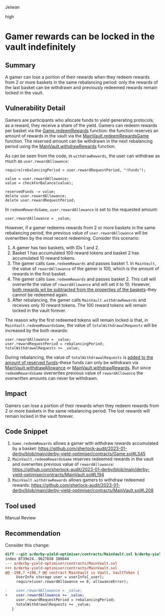 Jeiwan

high

# Gamer rewards can be locked in the vault indefinitely

## Summary
A gamer can lose a portion of their rewards when they redeem rewards from 2 or more baskets in the same rebalancing period: only the rewards of the last basket can be withdrawn and previously redeemed rewards remain locked in the vault.
## Vulnerability Detail
Gamers are participants who allocate funds to yield generating protocols; as a reward, they receive a share of the yield. Gamers can redeem rewards per basket via the [Game.redeemRewards](https://github.com/sherlock-audit/2023-01-derby/blob/main/derby-yield-optimiser/contracts/Game.sol#L545) function: the function reserves an amount of rewards in the vault via the [MainVault.redeemRewardsGame](https://github.com/sherlock-audit/2023-01-derby/blob/main/derby-yield-optimiser/contracts/MainVault.sol#L194) function. The reserved amount can be withdrawn in the next rebalancing period using the [MainVault.withdrawRewards](https://github.com/sherlock-audit/2023-01-derby/blob/main/derby-yield-optimiser/contracts/MainVault.sol#L208) function.

As can be seen from the code, in `withdrawRewards`, the user can withdraw as much as `user.rewardAllowance`:
```solidity
require(rebalancingPeriod > user.rewardRequestPeriod, "!Funds");

value = user.rewardAllowance;
value = checkForBalance(value);

reservedFunds -= value;
delete user.rewardAllowance;
delete user.rewardRequestPeriod;
```

In `redeemRewardsGame`, `user.rewardAllowance` is set to the requested amount:
```solidity
user.rewardAllowance = _value;
```

However, if a gamer redeems rewards from 2 or more baskets in the same rebalancing period, the previous value of `user.rewardAllowance` will be overwritten by the most recent redeeming. Consider this scenario:
1. A gamer has two baskets, with IDs 1 and 2.
1. Basket 1 has accumulated 100 reward tokens and basket 2 has accumulated 10 reward tokens.
1. The gamer calls `Game.redeemRewards` and passes basket 1. In `MainVault`, the value of `rewardAllowance` of the gamer is 100, which is the amount of rewards in the first basket.
1. The gamer calls `Game.redeemRewards` and passes basket 2. This call will overwrite the value of `rewardAllowance` and will set it to 10. However, [both rewards wil be subtracted from the properties of the baskets](https://github.com/sherlock-audit/2023-01-derby/blob/main/derby-yield-optimiser/contracts/Game.sol#L549-L550)-they cannot be redeemed again.
1. After rebalancing, the gamer calls `MainVault.withdrawRewards` and receives only 10 reward tokens. The 100 reward tokens will remain locked in the vault forever.

The reason why the first redeemed tokens will remain locked is that, in `MainVault.redeemRewardsGame`, the value of `totalWithdrawalRequests` will be increased by the both rewards:
```solidity
user.rewardAllowance = _value;
user.rewardRequestPeriod = rebalancingPeriod;
totalWithdrawalRequests += _value;
```

During rebalancing, the value of `totalWithdrawalRequests` is [added to the amount of reserved funds](https://github.com/sherlock-audit/2023-01-derby/blob/main/derby-yield-optimiser/contracts/MainVault.sol#L337)–these funds can only be withdrawn via [MainVault.withdrawAllowance](https://github.com/sherlock-audit/2023-01-derby/blob/main/derby-yield-optimiser/contracts/MainVault.sol#L166) or [MainVault.withdrawRewards](https://github.com/sherlock-audit/2023-01-derby/blob/main/derby-yield-optimiser/contracts/MainVault.sol#L208). But since `redeemRewardsGame` overwrites previous value of `rewardAllowance` the overwritten amounts can never be withdrawn.
## Impact
Gamers can lose a portion of their rewards when they redeem rewards from 2 or more baskets in the same rebalancing period. The lost rewards will remain locked in the vault forever.
## Code Snippet
1. `Game.redeemRewards` allows a gamer with withdraw rewards accumulated by a basket:
https://github.com/sherlock-audit/2023-01-derby/blob/main/derby-yield-optimiser/contracts/Game.sol#L545
1. `MainVault.redeemRewardsGame` reserves redeemed rewards in the vault and overwrites previous value of `rewardAllowance`:
https://github.com/sherlock-audit/2023-01-derby/blob/main/derby-yield-optimiser/contracts/MainVault.sol#L194
1. `MainVault.withdrawRewards` allows gamers to withdraw redeemed rewards:
https://github.com/sherlock-audit/2023-01-derby/blob/main/derby-yield-optimiser/contracts/MainVault.sol#L208
## Tool used
Manual Review
## Recommendation
Consider this change:
```diff
diff --git a/derby-yield-optimiser/contracts/MainVault.sol b/derby-yield-optimiser/contracts/MainVault.sol
index 8739e24..9b27658 100644
--- a/derby-yield-optimiser/contracts/MainVault.sol
+++ b/derby-yield-optimiser/contracts/MainVault.sol
@@ -198,7 +198,7 @@ contract MainVault is Vault, VaultToken {
     UserInfo storage user = userInfo[_user];
     require(user.rewardAllowance == 0, allowanceError);

-    user.rewardAllowance = _value;
+    user.rewardAllowance += _value;
     user.rewardRequestPeriod = rebalancingPeriod;
     totalWithdrawalRequests += _value;
   }
```
